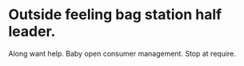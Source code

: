 # Outside feeling bag station half leader.

Along want help. Baby open consumer management. Stop at require.